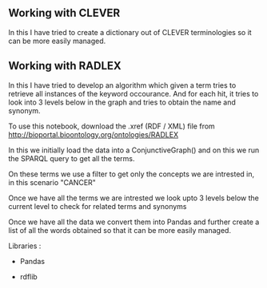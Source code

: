 ## Working with CLEVER

In this I have tried to create a dictionary out of CLEVER terminologies so it can be more easily managed.

## Working with RADLEX

In this I have tried to develop an algorithm which given a term tries to retrieve all instances of the keyword occourance. And for each hit, it tries to look into 3 levels below in the graph and tries to obtain the name and synonym.

To use this notebook, download the .xref (RDF / XML) file from http://bioportal.bioontology.org/ontologies/RADLEX

In this we initially load the data into a ConjunctiveGraph() and on this we run the SPARQL query to get all the terms.

On these terms we use a filter to get only the concepts we are intrested in, in this scenario "CANCER"

Once we have all the terms we are intrested we look upto 3 levels below the current level to check for related terms and synonyms

Once we have all the data we convert them into Pandas and further create a list of all the words obtained so that it can be more easily managed.

Libraries :

* Pandas

* rdflib